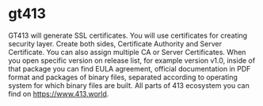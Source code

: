 # gt413
GT413 will generate SSL certificates. You will use certificates for creating security layer. Create both sides, Certificate Authority and Server Certificate. You can also assign multiple CA or Server Certificates. When you open specific version on release list, for example version v1.0, inside of that package you can find EULA agreement, official documentation in PDF format and packages of binary files, separated according to operating system for which binary files are built. All parts of 413 ecosystem you can find on https://www.413.world.
